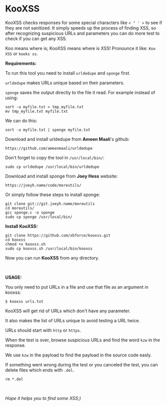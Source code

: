 # KooXSS
KooXSS checks responses for some special characters like ```< " ' >``` to see if they are not sanitized. It simply speeds up the process of finding XSS, so after recognizing suspicious URLs and parameters you can do more test to check if you can get any XSS.

Koo means where is; KooXSS means where is XSS! Pronounce it like: ```Koo XSS``` or ```kooks ss```.

**Requirements:**

To run this tool you need to install ```urldedupe``` and ```sponge``` first.

```urldedupe``` makes URLs unique based on their parameters.

```sponge``` saves the output directly to the file it read. For example instead of using:

```
sort -u myfile.txt > tmp_myfile.txt
mv tmp_myfile.txt myfile.txt
```

We can do this:

```
sort -u myfile.txt | sponge myfile.txt
```

Download and install urldedupe from **Ameen Maali**'s github:

```
https://github.com/ameenmaali/urldedupe
```

Don't forget to copy the tool in ```/usr/local/bin/```:

```
sudo cp urldedupe /usr/local/bin/urldedupe
```

Download and install sponge from **Joey Hess** website:

```
https://joeyh.name/code/moreutils/
```

Or simply follow these steps to install sponge:

```
git clone git://git.joeyh.name/moreutils
cd moreutils/
gcc sponge.c -o sponge
sudo cp sponge /usr/local/bin/
```

**Install KooXSS:**

```
git clone https://github.com/xbforce/kooxss.git
cd kooxss
chmod +x kooxss.sh
sudo cp kooxss.sh /usr/local/bin/kooxss
```

Now you can run **KooXSS** from any directory.

</br>

**USAGE:**

You only need to put URLs in a file and use that file as an argument in kooxss:

```
$ kooxss urls.txt
```

KooXSS will get rid of URLs which don't have any parameter. 

It also makes the list of URLs unique to avoid testing a URL twice.

URLs should start with ```http``` or ```https```.

When the test is over, browse suspicious URLs and find the word ```kzw``` in the response.

We use ```kzw``` in the payload to find the payload in the source code easly.

If something went wrong during the test or you canceled the test, you can delete files which ends with ```.del```.

```
rm *.del
```


</br>

*Hope it helps you to find some XSS;)*
